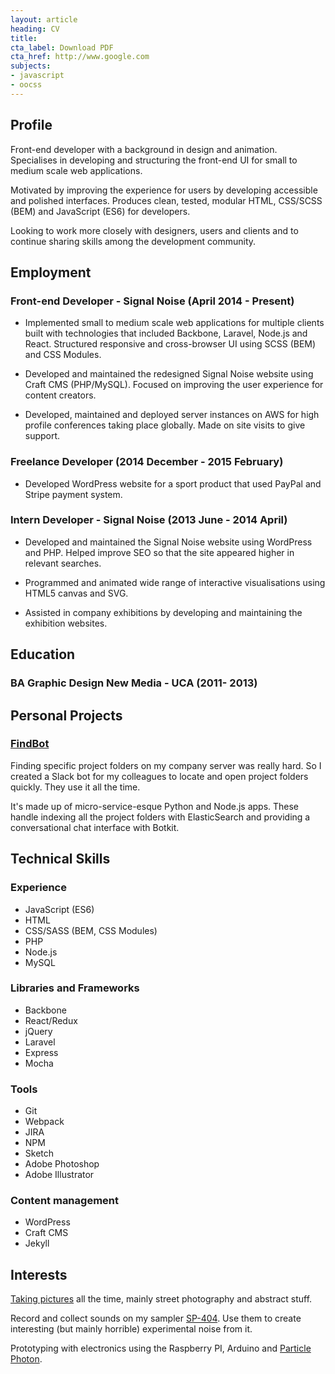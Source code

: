 ```yaml
---
layout: article
heading: CV
title:
cta_label: Download PDF
cta_href: http://www.google.com
subjects:
- javascript
- oocss
---
```


## Profile
Front-end developer with a background in design and animation. Specialises in developing and structuring the front-end UI for small to medium scale web applications.

Motivated by improving the experience for users by developing accessible and polished interfaces. Produces clean, tested, modular HTML, CSS/SCSS (BEM) and JavaScript (ES6) for developers.

Looking to work more closely with designers, users and clients and to continue sharing skills among the development community.

## Employment

### Front-end Developer - Signal Noise (April 2014 - Present)
- Implemented small to medium scale web applications for multiple clients built with technologies that included Backbone, Laravel, Node.js and React. Structured responsive and cross-browser UI using SCSS (BEM) and CSS Modules.

- Developed and maintained the redesigned Signal Noise website using Craft CMS (PHP/MySQL). Focused on improving the user experience for content creators.

- Developed, maintained and deployed server instances on AWS for high profile conferences taking place globally. Made on site visits to give support.

### Freelance Developer (2014 December - 2015 February)
- Developed WordPress website for a sport product that used PayPal and Stripe payment system.

### Intern Developer - Signal Noise (2013 June - 2014 April)
- Developed and maintained the Signal Noise website using WordPress and PHP. Helped improve SEO so that the site appeared higher in relevant searches.

- Programmed and animated wide range of interactive visualisations using HTML5 canvas and SVG.

- Assisted in company exhibitions by developing and maintaining the exhibition websites.


## Education
### BA Graphic Design New Media - UCA (2011- 2013)

## Personal Projects
### [FindBot](/cases/findbot)
Finding specific project folders on my company server was really hard. So I created a Slack bot for my colleagues to locate and open project folders quickly. They use it all the time.

It's made up of micro-service-esque Python and Node.js apps. These handle indexing all the project folders with ElasticSearch and providing a conversational chat interface with Botkit.

## Technical Skills
### Experience
- JavaScript (ES6)
- HTML
- CSS/SASS (BEM, CSS Modules)
- PHP
- Node.js
- MySQL

### Libraries and Frameworks
- Backbone
- React/Redux
- jQuery
- Laravel
- Express
- Mocha

### Tools
- Git
- Webpack
- JIRA
- NPM
- Sketch
- Adobe Photoshop
- Adobe Illustrator

### Content management
- WordPress
- Craft CMS
- Jekyll

## Interests
[Taking pictures](https://www.instagram.com/gnormanperry/) all the time, mainly street photography and abstract stuff.

Record and collect sounds on my sampler [SP-404](https://en.wikipedia.org/wiki/Roland_SP-404). Use them to create interesting (but mainly horrible) experimental noise from it.

Prototyping with electronics using the Raspberry PI, Arduino and [Particle Photon](https://www.particle.io/products/hardware/photon-wifi-dev-kit).

